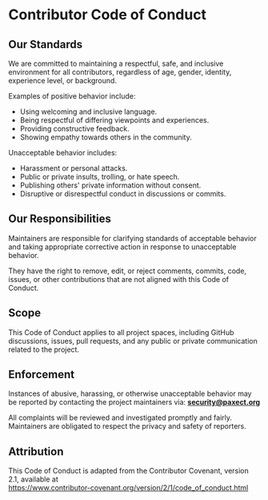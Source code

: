 # Contributor Code of Conduct

## Our Standards

We are committed to maintaining a respectful, safe, and inclusive environment for all contributors, regardless of age, gender, identity, experience level, or background.

Examples of positive behavior include:
- Using welcoming and inclusive language.
- Being respectful of differing viewpoints and experiences.
- Providing constructive feedback.
- Showing empathy towards others in the community.

Unacceptable behavior includes:
- Harassment or personal attacks.
- Public or private insults, trolling, or hate speech.
- Publishing others' private information without consent.
- Disruptive or disrespectful conduct in discussions or commits.

## Our Responsibilities

Maintainers are responsible for clarifying standards of acceptable behavior and taking appropriate corrective action in response to unacceptable behavior.

They have the right to remove, edit, or reject comments, commits, code, issues, or other contributions that are not aligned with this Code of Conduct.

## Scope

This Code of Conduct applies to all project spaces, including GitHub discussions, issues, pull requests, and any public or private communication related to the project.

## Enforcement

Instances of abusive, harassing, or otherwise unacceptable behavior may be reported by contacting the project maintainers via:
**security@paxect.org**

All complaints will be reviewed and investigated promptly and fairly.  
Maintainers are obligated to respect the privacy and safety of reporters.

## Attribution

This Code of Conduct is adapted from the Contributor Covenant, version 2.1, available at  
https://www.contributor-covenant.org/version/2/1/code_of_conduct.html
